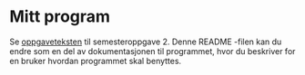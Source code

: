 # Mitt program

Se [oppgaveteksten](./OPPGAVETEKST.md) til semesteroppgave 2. Denne README -filen kan du endre som en del av dokumentasjonen til programmet, hvor du beskriver for en bruker hvordan programmet skal benyttes.


